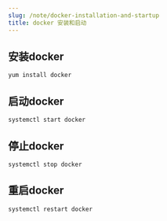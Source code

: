```yaml
---
slug: /note/docker-installation-and-startup
title: docker 安装和启动
---
```

## 安装docker

```
yum install docker
```

## 启动docker

```
systemctl start docker 
```

## 停止docker

```
systemctl stop docker
```

## 重启docker

```
systemctl restart docker
```
